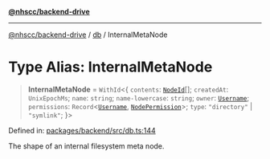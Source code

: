 [**@nhscc/backend-drive**](../../README.md)

***

[@nhscc/backend-drive](../../README.md) / [db](../README.md) / InternalMetaNode

# Type Alias: InternalMetaNode

> **InternalMetaNode** = `WithId`\<\{ `contents`: [`NodeId`](../interfaces/NodeId.md)[]; `createdAt`: `UnixEpochMs`; `name`: `string`; `name-lowercase`: `string`; `owner`: [`Username`](Username.md); `permissions`: `Record`\<[`Username`](Username.md), [`NodePermission`](NodePermission.md)\>; `type`: `"directory"` \| `"symlink"`; \}\>

Defined in: [packages/backend/src/db.ts:144](https://github.com/nhscc/drive.api.hscc.bdpa.org/blob/14391c7d4b0a42834d6c5f1ebd8fcde34a9bede8/packages/backend/src/db.ts#L144)

The shape of an internal filesystem meta node.
